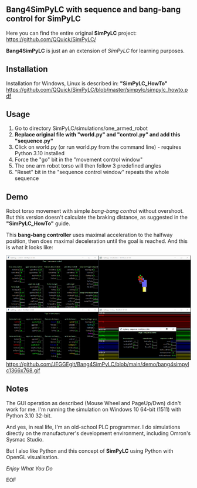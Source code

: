 Bang4SimPyLC with sequence and bang-bang control for SimPyLC
--------------------------------------------------------

Here you can find the entire original **SimPyLC** project:
https://github.com/QQuick/SimPyLC/

**Bang4SimPyLC** is just an an extension of *SimPyLC* for learning purposes.

Installation
------------

Installation for Windows, Linux is described in:
**"SimPyLC_HowTo"**
https://github.com/QQuick/SimPyLC/blob/master/simpylc/simpylc_howto.pdf

Usage
-----

1. Go to directory SimPyLC/simulations/one_armed_robot
2. **Replace original file with "world.py" and "control.py" and add this "sequence.py"**
3. Click on world.py (or run world.py from the command line) - requires Python 3.10 installed
4. Force the "go" bit in the "movement control window"
5. The one arm robot torso will then follow 3 predefined angles
6. "Reset" bit in the "sequence control window" repeats the whole sequence

Demo
----

Robot torso movement with simple *bang-bang control* without overshoot. 
But this version doesn't calculate the braking distance, as suggested in the **"SimPyLC_HowTo"** guide.


This **bang-bang controller** uses maximal acceleration to the halfway position, then does maximal deceleration until the goal is reached.
And this is what it looks like:

![alt text](https://github.com/JEGGEgit/Bang4SimPyLC/blob/main/demo/bang4simpylc640x360.gif?raw=true)
https://github.com/JEGGEgit/Bang4SimPyLC/blob/main/demo/bang4simpylc1366x768.gif


Notes
-----

The GUI operation as described (Mouse Wheel and PageUp/Dwn) didn't work for me. I'm running the simulation on Windows 10 64-bit (1511) with Python 3.10 32-bit.

And yes, in real life, I'm an old-school PLC programmer. I do simulations directly on the manufacturer's development environment, including Omron's Sysmac Studio.

But I also like Python and this concept of **SimPyLC** using Python with OpenGL visualisation.

*Enjoy What You Do*

EOF













